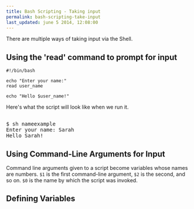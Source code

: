 ```yaml
---
title: Bash Scripting - Taking input
permalink: bash-scripting-take-input
last_updated: june 5 2014, 12:08:00 
---
```



There are multiple ways of taking input via the Shell.

Using the 'read' command to prompt for input
-----
```
#!/bin/bash

echo "Enter your name:"
read user_name

echo "Hello $user_name!"
```

Here's what the script will look like when we run it.

<pre><samp>
$ sh nameexample
Enter your name: Sarah
Hello Sarah!
</samp></pre>

Using Command-Line Arguments for Input
-----
Command line arguments given to a script become variables whose names are numbers. `$1` is the first command-line argument, `$2` is the second, and so on. `$0` is the name by which the script was invoked. 

Defining Variables
-----